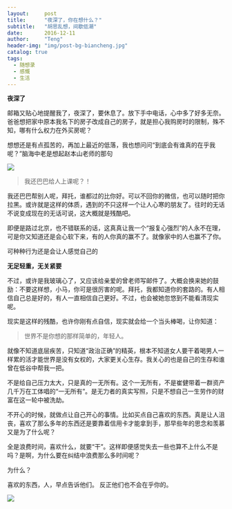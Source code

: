 ```yaml
---
layout:     post
title:      "夜深了，你在想什么？"
subtitle:   "胡思乱想，间歇低潮"
date:       2016-12-11
author:     "Teng"
header-img: "img/post-bg-biancheng.jpg"
catalog: true
tags:
  - 随想录
  - 感慨
  - 生活
---
```


**夜深了**

邮箱又贴心地提醒我了，夜深了，要休息了。放下手中电话，心中多了好多无奈。爸爸想把家中原本我名下的房子改成自己的房子，就是担心我购房时的限制，殊不知，哪有什么权力在外买房呢？

想想还是有点孤苦的，再加上最近的低落，我也想问问“到底会有谁真的在乎我呢？”脑海中老是想起赵本山老师的那句

![](http://yotuku.cn/link?url=EyN9oaAlG&tk_plan=free&tk_storage=tietuku&tk_vuid=62b5b390-988c-4a3b-8c15-a3c42e5c07ff&tk_time=2016111122)

> 我还巴巴给人上课呢？！


我还巴巴帮别人呢，拜托，谁都过的比你好。可以不回你的微信，也可以随时把你拉黑。或许就是这样的体质，遇到的不只这样一个让人心寒的朋友了。往时的无话不说变成现在的无话可说，这大概就是残酷吧。

即便是路过北京，也不错联系的话，这真真让我一个“报复心强烈”的人永不在理，可是你又知道还是会心软下来，有的人你真的赢不了。就像家中的人也赢不了你。

可种种行为还是会让人感觉自己的

**无足轻重，无关紧要**

不过，或许是我玻璃心了，又应该给亲爱的曾老师写邮件了。大概会换来她的鼓励：不要这样想，小马，你可是很厉害的呢。拜托，我都知道你的套路的。有人相信自己总是好的，有人一直相信自己更好。不过，也会被她忽悠到不能看清现实呢。

现实是这样的残酷，也许你刚有点自信，现实就会给一个当头棒喝，让你知道：

> 世界不是你想的那样简单的，年轻人。

就像不知道底层疾苦，只知道“政治正确”的精英，根本不知道女人要干着喝男人一样累的活才能世界是没有女权的，大家更关心生存。我关心的也是自己的生存和谁曾在低谷中帮我一把。

不是给自己压力太大，只是真的一无所有。这个一无所有，不是崔健带着一群资产几千万在工体唱的“一无所有”。是无力者的真实写照，只是不想自己一生劳作的财富在这一轮中被洗劫。

不开心的时候，就做点让自己开心的事情。比如买点自己喜欢的东西。真是让人沮丧，喜欢了那么多年的东西还是要靠着信用卡才能拿到手，那早些年的思念和羡慕又是为了什么呢？

全是浪费时间，喜欢什么，就要“干”。这样即便感觉失去一些也算不上什么不是吗？是啊，为什么要在纠结中浪费那么多时间呢？

为什么？

喜欢的东西，人，早点告诉他们。
反正他们也不会在乎你的。

![](http://yotuku.cn/link?url=V1hKna0lG&tk_plan=free&tk_storage=tietuku&tk_vuid=62b5b390-988c-4a3b-8c15-a3c42e5c07ff&tk_time=2016111123)





